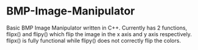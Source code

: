 # BMP-Image-Manipulator

Basic BMP Image Manipulator written in C++. Currently has 2 functions, flipx() and flipy() which flip the image in the x axis and y axis respectively. flipx() is fully functional while flipy() does not correctly flip the colors.
